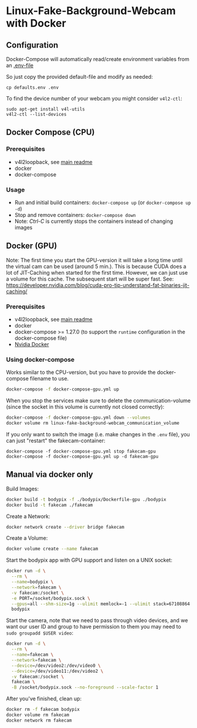 # Linux-Fake-Background-Webcam with Docker

## Configuration

Docker-Compose will automatically read/create environment variables from an [.env-file](https://docs.docker.com/compose/environment-variables/#the-env-file)

So just copy the provided default-file and modify as needed:
```shell script
cp defaults.env .env
```

To find the device number of your webcam you might consider `v4l2-ctl`:
```
sudo apt-get install v4l-utils
v4l2-ctl --list-devices
```

## Docker Compose (CPU)

### Prerequisites

* v4l2loopback, see [main readme](README.md)
* docker
* docker-compose 

### Usage

 - Run and initial build containers: ``docker-compose up`` (or ``docker-compose up -d``)
 - Stop and remove containers: ``docker-compose down``
 - Note: *Ctrl-C* is currently stops the containers instead of changing images

## Docker (GPU)

Note: The first time you start the GPU-version it will take a long time until the
virtual cam can be used (around 5 min.). This is because CUDA does a lot of JIT-Caching
when started for the first time. However, we can just use a volume for this cache.
The subsequent start will be super fast.
See: https://developer.nvidia.com/blog/cuda-pro-tip-understand-fat-binaries-jit-caching/

### Prerequisites

* v4l2loopback, see [main readme](README.md)
* docker
* docker-compose >= 1.27.0 (to support the `runtime` configuration in the docker-compose file)
* [Nvidia Docker](https://github.com/NVIDIA/nvidia-docker#quickstart)

### Using docker-compose

Works similar to the CPU-version, but you have to provide the docker-compose filename to use.

```bash
docker-compose -f docker-compose-gpu.yml up
```

When you stop the services make sure to delete the communication-volume (since the socket in this volume
is currently not closed correctly):
```bash
docker-compose -f docker-compose-gpu.yml down --volumes
docker volume rm linux-fake-background-webcam_communication_volume
```

If you only want to switch the image (i.e. make changes in the `.env` file), you can just "restart"
the fakecam-container:
```shell script
docker-compose -f docker-compose-gpu.yml stop fakecam-gpu
docker-compose -f docker-compose-gpu.yml up -d fakecam-gpu
```

## Manual via docker only

Build Images:

```bash
docker build -t bodypix -f ./bodypix/Dockerfile-gpu ./bodypix
docker build -t fakecam ./fakecam
```

Create a Network:

```bash
docker network create --driver bridge fakecam
```

Create a Volume:

```bash
docker volume create --name fakecam
```

Start the bodypix app with GPU support and listen on a UNIX socket:

```bash
docker run -d \
  --rm \
  --name=bodypix \
  --network=fakecam \
  -v fakecam:/socket \
  -e PORT=/socket/bodypix.sock \
  --gpus=all --shm-size=1g --ulimit memlock=-1 --ulimit stack=67108864 \
  bodypix
```

Start the camera, note that we need to pass through video devices,
and we want our user ID and group to have permission to them
you may need to `sudo groupadd $USER video`:

```bash
docker run -d \
  --rm \
  --name=fakecam \
  --network=fakecam \
  --device=/dev/video2:/dev/video0 \
  --device=/dev/video11:/dev/video2 \
  -v fakecam:/socket \
  fakecam \
  -B /socket/bodypix.sock --no-foreground --scale-factor 1
```

After you've finished, clean up:

```bash
docker rm -f fakecam bodypix
docker volume rm fakecam
docker network rm fakecam
```
